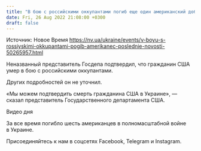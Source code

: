 ```yaml
---
title: "В бою с российскими оккупантами погиб еще один американский доброволец — Newsweek"
date: Fri, 26 Aug 2022 21:08:00 +0300
draft: false
---
```

Источник: Новое Время https://nv.ua/ukraine/events/v-boyu-s-rossiyskimi-okkupantami-pogib-amerikanec-poslednie-novosti-50265957.html


 Неназванный представитель Госдепа подтвердил, что гражданин США умер в бою с российскими оккупантами.

Других подробностей он не уточнил.

«Мы можем подтвердить смерть гражданина США в Украине», — сказал представитель Государственного департамента США.

 Видео дня   

За все время погибло шесть американцев в полномасштабной войне в Украине.

Присоединяйтесь к нам в соцсетях Facebook, Telegram и Instagram.
